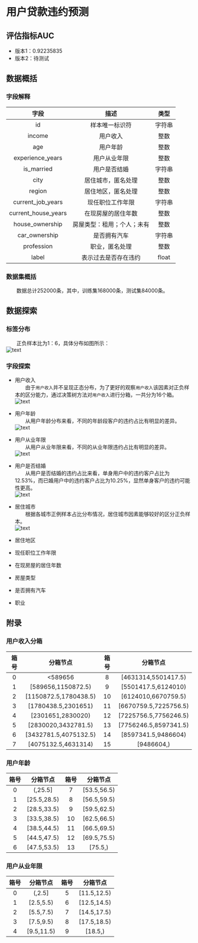 # 用户贷款违约预测

## 评估指标AUC
* 版本1：0.92235835
* 版本2：待测试

## 数据概括

### 字段解释

| 字段 | 描述 | 类型 |
| :------: | :------: | :------: |
| id | 样本唯一标识符 | 字符串 |
| income | 用户收入 | 整数 |
| age | 用户年龄 | 整数 |
| experience_years | 用户从业年限 | 整数 |
| is_married | 用户是否结婚 | 字符串 |
| city | 居住城市，匿名处理 | 整数 |
| region | 居住地区，匿名处理 | 整数 |
| current_job_years | 现任职位工作年限 | 字符串 |
| current_house_years | 在现房屋的居住年数 | 整数 |
| house_ownership | 房屋类型：租用；个人；未有 | 整数 |
| car_ownership | 是否拥有汽车 | 字符串 |
| profession | 职业，匿名处理 | 整数 |
| label | 表示过去是否存在违约 | float |

### 数据集概括

　　数据总计252000条，其中，训练集168000条，测试集84000条。

## 数据探索

### 标签分布
　　正负样本比为1：6，具体分布如图所示：  
![text](picture/1.png)

### 字段探索

* 用户收入  
　　由于`用户收入`并不呈现正态分布，为了更好的观察`用户收入`该因素对正负样本的区分能力，通过决策树方法对`用户收入`进行分箱，一共分为16个箱。  
![text](picture/2.png)

* 用户年龄  
　　从用户年龄分布来看，不同的年龄段客户的违约占比有明显的差异。  
![text](picture/3.png)

* 用户从业年限  
　　从用户从业年限来看，不同的从业年限违约占比有明显的差异。  
![text](picture/4.png)

* 用户是否结婚  
　　从用户是否结婚的违约占比来看，单身用户中的违约客户占比为12.53%，而已婚用户中的违约客户占比为10.25%，显然单身客户的违约可能性更高。  
![text](picture/married_distplot.png)

* 居住城市  
　　根据各城市正例样本占比分布情况，居住城市因素能够较好的区分正负样本。  
![text](picture/5.png)

* 居住地区  


* 现任职位工作年限  


* 在现房屋的居住年数  


* 房屋类型  


* 是否拥有汽车  


* 职业  







## 附录

### 用户收入分箱

| 箱号 | 分箱节点 | 箱号 | 分箱节点 |
| :------: | :------: | :------: | :------: |
| 0 | <589656 | 8 | [4631314,5501417.5) |
| 1 | [589656,1150872.5) | 9 | [5501417.5,6124010) |
| 2 | [1150872.5,1780438.5) | 10 | [6124010,6670759.5) |
| 3 | [1780438.5,2301651) | 11 | [6670759.5,7225756.5) |
| 4 | [2301651,2830020) | 12 | [7225756.5,7756246.5) |
| 5 | [2830020,3432781.5) | 13 | [7756246.5,8597341.5) |
| 6 | [3432781.5,4075132.5) | 14 | [8597341.5,9486604) |
| 7 | [4075132.5,4631314) | 15 | [9486604,) |

### 用户年龄

| 箱号 | 分箱节点 | 箱号 | 分箱节点 |
| :------: | :------: | :------: | :------: |
| 0 | (,25.5] | 7 | [53.5,56.5) |
| 1 | [25.5,28.5) | 8 | [56.5,59.5) |
| 2 | [28.5,33.5) | 9 | [59.5,62.5) |
| 3 | [33.5,38.5) | 10 | [62.5,66.5) |
| 4 | [38.5,44.5) | 11 | [66.5,69.5) |
| 5 | [44.5,47.5) | 12 | [69.5,75.5) |
| 6 | [47.5,53.5) | 13 | [75.5,) |

### 用户从业年限

| 箱号 | 分箱节点 | 箱号 | 分箱节点 |
| :------: | :------: | :------: | :------: |
| 0 | (,2.5] | 5 | [11.5,12.5) |
| 1 | [2.5,5.5) | 6 | [12.5,14.5) |
| 2 | [5.5,7.5) | 7 | [14.5,17.5) |
| 3 | [7.5,9.5) | 8 | [17.5,18.5) |
| 4 | [9.5,11.5) | 9 | [18.5,) |



